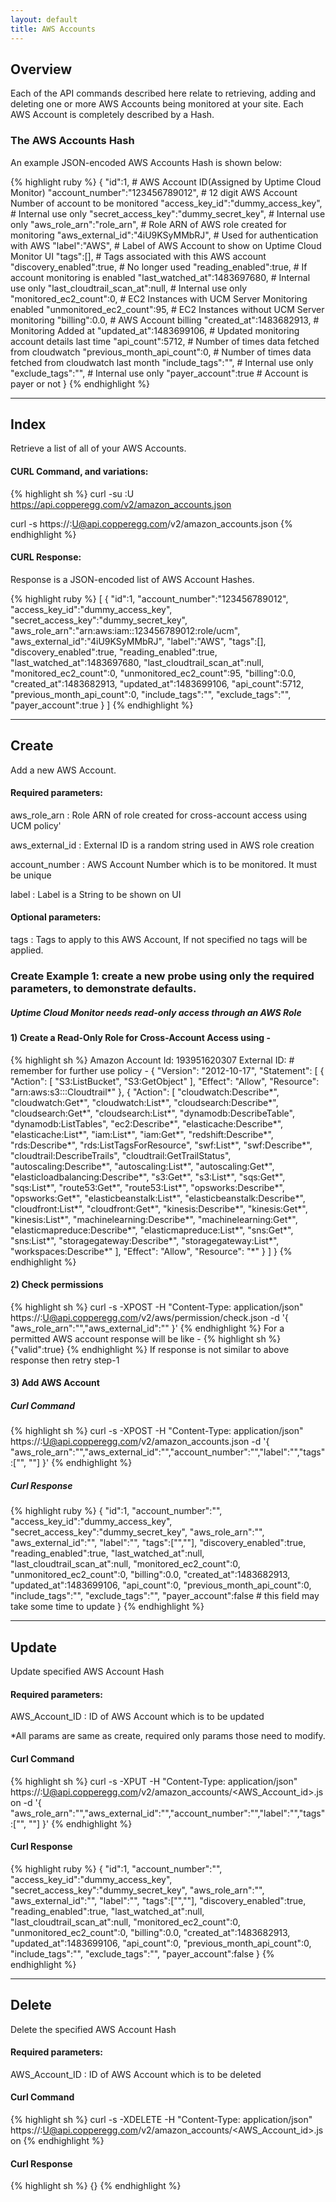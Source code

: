 ```yaml
---
layout: default
title: AWS Accounts
---
```


## Overview

Each of the API commands described here relate to retrieving, adding and deleting one or more AWS Accounts being monitored at your site.
Each AWS Account is completely described by a Hash.

### The AWS Accounts Hash

An example JSON-encoded AWS Accounts Hash is shown below:

{% highlight ruby %}
{
    "id":1,                                     # AWS Account ID(Assigned by Uptime Cloud Monitor)
    "account_number":"123456789012",            # 12 digit AWS Account Number of account to be monitored
    "access_key_id":"dummy_access_key",         # Internal use only
    "secret_access_key":"dummy_secret_key",     # Internal use only
    "aws_role_arn":"role_arn",                  # Role ARN of AWS role created for monitoring
    "aws_external_id":"4iU9KSyMMbRJ",           # Used for authentication with AWS
    "label":"AWS",                              # Label of AWS Account to show on Uptime Cloud Monitor UI
    "tags":[],                                  # Tags associated with this AWS account
    "discovery_enabled":true,                   # No longer used
    "reading_enabled":true,                     # If account monitoring is enabled
    "last_watched_at":1483697680,               # Internal use only
    "last_cloudtrail_scan_at":null,             # Internal use only
    "monitored_ec2_count":0,                    # EC2 Instances with UCM Server Monitoring enabled
    "unmonitored_ec2_count":95,                 # EC2 Instances without UCM Server monitoring
    "billing":0.0,                              # AWS Account billing
    "created_at":1483682913,                    # Monitoring Added at
    "updated_at":1483699106,                    # Updated monitoring account details last time
    "api_count":5712,                           # Number of times data fetched from cloudwatch
    "previous_month_api_count":0,               # Number of times data fetched from cloudwatch last month
    "include_tags":"",                          # Internal use only
    "exclude_tags":"",                          # Internal use only
    "payer_account":true                        # Account is payer or not
}
{% endhighlight %}

------

## Index

Retrieve a list of all of your AWS Accounts.

#### CURL Command, and variations:
{% highlight sh %}
curl -su <APIKEY>:U https://api.copperegg.com/v2/amazon_accounts.json

curl -s https://<APIKEY>:U@api.copperegg.com/v2/amazon_accounts.json
{% endhighlight %}


#### CURL Response:
Response is a JSON-encoded list of AWS Account Hashes.

{% highlight ruby %}
[
    {
        "id":1,
        "account_number":"123456789012",
        "access_key_id":"dummy_access_key",
        "secret_access_key":"dummy_secret_key",
        "aws_role_arn":"arn:aws:iam::123456789012:role/ucm",
        "aws_external_id":"4iU9KSyMMbRJ",
        "label":"AWS",
        "tags":[],
        "discovery_enabled":true,
        "reading_enabled":true,
        "last_watched_at":1483697680,
        "last_cloudtrail_scan_at":null,
        "monitored_ec2_count":0,
        "unmonitored_ec2_count":95,
        "billing":0.0,
        "created_at":1483682913,
        "updated_at":1483699106,
        "api_count":5712,
        "previous_month_api_count":0,
        "include_tags":"",
        "exclude_tags":"",
        "payer_account":true
    }
]
{% endhighlight %}

------

## Create

Add a new AWS Account.

#### Required parameters:

aws_role_arn
: Role ARN of role created for cross-account access using UCM policy'

aws_external_id
: External ID is a random string used in AWS role creation

account_number
: AWS Account Number which is to be monitored. It must be unique

label
: Label is a String to be shown on UI

#### Optional parameters:

tags
: Tags to apply to this AWS Account, If not specified no tags will be applied.

### Create Example 1: create a new probe using only the required parameters, to demonstrate defaults.

##### Uptime Cloud Monitor needs read-only access through an AWS Role

#### 1) Create a Read-Only Role for Cross-Account Access using -
{% highlight sh %}
Amazon Account Id: 193951620307
External ID: <random string>  # remember for further use
policy -
{ "Version": "2012-10-17", "Statement": [ { "Action": [ "S3:ListBucket", "S3:GetObject" ], "Effect": "Allow", "Resource": "arn:aws:s3:::Cloudtrail*" }, { "Action": [ "cloudwatch:Describe*", "cloudwatch:Get*", "cloudwatch:List*", "cloudsearch:Describe*", "cloudsearch:Get*", "cloudsearch:List*", "dynamodb:DescribeTable", "dynamodb:ListTables", "ec2:Describe*", "elasticache:Describe*", "elasticache:List*", "iam:List*", "iam:Get*", "redshift:Describe*", "rds:Describe*", "rds:ListTagsForResource", "swf:List*", "swf:Describe*", "cloudtrail:DescribeTrails", "cloudtrail:GetTrailStatus", "autoscaling:Describe*", "autoscaling:List*", "autoscaling:Get*", "elasticloadbalancing:Describe*", "s3:Get*", "s3:List*", "sqs:Get*", "sqs:List*", "route53:Get*", "route53:List*", "opsworks:Describe*", "opsworks:Get*", "elasticbeanstalk:List*", "elasticbeanstalk:Describe*", "cloudfront:List*", "cloudfront:Get*", "kinesis:Describe*", "kinesis:Get*", "kinesis:List*", "machinelearning:Describe*", "machinelearning:Get*", "elasticmapreduce:Describe*", "elasticmapreduce:List*", "sns:Get*", "sns:List*", "storagegateway:Describe*", "storagegateway:List*", "workspaces:Describe*" ], "Effect": "Allow", "Resource": "*" } ] }
{% endhighlight %}

#### 2) Check permissions
{% highlight sh %}
curl -s -XPOST -H "Content-Type: application/json" https://<APIKEY>:U@api.copperegg.com/v2/aws/permission/check.json -d '{ "aws_role_arn":"<Role ARN>","aws_external_id":"<External ID>" }'
{% endhighlight %}
For a permitted AWS account response will be like -
{% highlight sh %}
{"valid":true}
{% endhighlight %}
If response is not similar to above response then retry step-1

#### 3) Add AWS Account

##### Curl Command
{% highlight sh %}
curl -s -XPOST -H "Content-Type: application/json" https://<APIKEY>:U@api.copperegg.com/v2/amazon_accounts.json -d '{ "aws_role_arn":"<Role ARN>","aws_external_id":"<External ID>","account_number":"<AWS Account Number>","label":"<LABEL>","tags":["<tag1>", "<tag2>"] }'
{% endhighlight %}

##### Curl Response
{% highlight ruby %}
{
    "id":1,
    "account_number":"<Account Number>",
    "access_key_id":"dummy_access_key",
    "secret_access_key":"dummy_secret_key",
    "aws_role_arn":"<Role ARN>",
    "aws_external_id":"<External ID>",
    "label":"<LABEL>",
    "tags":["<tag1>","<tag2>"],
    "discovery_enabled":true,
    "reading_enabled":true,
    "last_watched_at":null,
    "last_cloudtrail_scan_at":null,
    "monitored_ec2_count":0,
    "unmonitored_ec2_count":0,
    "billing":0.0,
    "created_at":1483682913,
    "updated_at":1483699106,
    "api_count":0,
    "previous_month_api_count":0,
    "include_tags":"",
    "exclude_tags":"",
    "payer_account":false   # this field may take some time to update
}
{% endhighlight %}

------

## Update
Update specified AWS Account Hash

#### Required parameters:

AWS_Account_ID
:  ID of AWS Account which is to be updated

*All params are same as create, required only params those need to modify.

#### Curl Command

{% highlight sh %}
curl -s -XPUT -H "Content-Type: application/json" https://<APIKEY>:U@api.copperegg.com/v2/amazon_accounts/<AWS_Account_id>.json -d '{ "aws_role_arn":"<Role ARN>","aws_external_id":"<External ID>","account_number":"<AWS Account Number>","label":"<LABEL>","tags":["<tag1>", "<tag2>"] }'
{% endhighlight %}

#### Curl Response
{% highlight ruby %}
{
    "id":1,
    "account_number":"<Account Number>",
    "access_key_id":"dummy_access_key",
    "secret_access_key":"dummy_secret_key",
    "aws_role_arn":"<Role ARN>",
    "aws_external_id":"<External ID>",
    "label":"<LABEL>",
    "tags":["<tag1>","<tag2>"],
    "discovery_enabled":true,
    "reading_enabled":true,
    "last_watched_at":null,
    "last_cloudtrail_scan_at":null,
    "monitored_ec2_count":0,
    "unmonitored_ec2_count":0,
    "billing":0.0,
    "created_at":1483682913,
    "updated_at":1483699106,
    "api_count":0,
    "previous_month_api_count":0,
    "include_tags":"",
    "exclude_tags":"",
    "payer_account":false
}
{% endhighlight %}

------

## Delete
Delete the specified AWS Account Hash

#### Required parameters:

AWS_Account_ID
: ID of AWS Account which is to be deleted

#### Curl Command

{% highlight sh %}
curl -s -XDELETE -H "Content-Type: application/json" https://<APIKEY>:U@api.copperegg.com/v2/amazon_accounts/<AWS_Account_id>.json
{% endhighlight %}

#### Curl Response

{% highlight sh %}
{}
{% endhighlight %}
